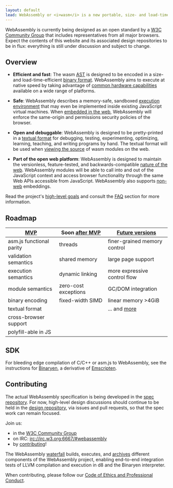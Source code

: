```yaml
---
layout: default
lead: WebAssembly or <i>wasm</i> is a new portable, size- and load-time-efficient format suitable for compilation to the web.
---
```

<div class="flash flash-warn flash-messages">
  WebAssembly is currently being designed as an open standard by a <a href="https://www.w3.org/community/webassembly/">W3C Community Group</a> that includes representatives from all major browsers. Expect the contents of this website and its associated design repositories to be in flux: everything is still under discussion and subject to change.
</div>
<h2>Overview</h2>
<ul>
  <li>
    <p><strong>Efficient and fast</strong>: The wasm <a href="https://github.com/WebAssembly/design/blob/master/AstSemantics.md">AST</a> is designed to be encoded in a size- and load-time-efficient <a href="https://github.com/WebAssembly/design/blob/master/BinaryEncoding.md">binary format</a>. WebAssembly aims to execute at native speed by taking advantage of <a href="https://github.com/WebAssembly/design/blob/master/Portability.md#assumptions-for-efficient-execution">common hardware capabilities</a> available on a wide range of platforms.</p>
  </li>
  <li>
    <p><strong>Safe</strong>: WebAssembly describes a memory-safe, sandboxed <a href="https://github.com/WebAssembly/design/blob/master/AstSemantics.md#linear-memory">execution environment</a> that may even be implemented inside existing JavaScript virtual machines. When <a href="https://github.com/WebAssembly/design/blob/master/Web.md">embedded in the web</a>, WebAssembly will enforce the same-origin and permissions security policies of the browser.</p>
  </li>
  <li>
    <p><strong>Open and debuggable</strong>: WebAssembly is designed to be pretty-printed in a <a href="https://github.com/WebAssembly/design/blob/master/TextFormat.md">textual format</a> for debugging, testing, experimenting, optimizing, learning, teaching, and writing programs by hand. The textual format will be used when <a href="https://github.com/WebAssembly/design/blob/master/FAQ.md#will-webassembly-support-view-source-on-the-web">viewing the source</a> of wasm modules on
      the web.</p>
  </li>
  <li>
    <p><strong>Part of the open web platform</strong>: WebAssembly is designed to maintain the versionless, feature-tested, and backwards-compatible <a href="https://github.com/WebAssembly/design/blob/master/Web.md">nature of the web</a>. WebAssembly modules will be able to call into and out of the JavaScript context and access browser functionality through the same Web APIs accessible from JavaScript. WebAssembly also supports <a href="https://github.com/WebAssembly/design/blob/master/NonWeb.md">non-web</a> embeddings.</p>
  </li>
</ul>
<p>Read the project's <a href="https://github.com/WebAssembly/design/blob/master/HighLevelGoals.md">high-level goals</a> and consult the <a href="https://github.com/WebAssembly/design/blob/master/FAQ.md">FAQ</a> section for more information.</p>
<h2>Roadmap</h2>
<table>
  <thead>
    <tr>
      <th class="text-left"><a href="https://github.com/WebAssembly/design/blob/master/MVP.md">MVP</a></th>
      <th class="text-left">Soon <a href="https://github.com/WebAssembly/design/blob/master/PostMVP.md">after MVP</a></th>
      <th class="text-left"><a href="https://github.com/WebAssembly/design/blob/master/FutureFeatures.md">Future versions</a></th>
    </tr>
  </thead>
  <tbody>
    <tr>
      <td>asm.js functional parity</td>
      <td>threads</td>
      <td>finer-grained memory control</td>
    </tr>
    <tr>
      <td>validation semantics</td>
      <td>shared memory</td>
      <td>large page support</td>
    </tr>
    <tr>
      <td>execution semantics</td>
      <td>dynamic linking</td>
      <td>more expressive control flow</td>
    </tr>
    <tr>
      <td>module semantics</td>
      <td>zero-cost exceptions</td>
      <td>GC/DOM integration</td>
    </tr>
    <tr>
      <td>binary encoding</td>
      <td>fixed-width SIMD</td>
      <td>linear memory >4GiB</td>
    </tr>
    <tr>
      <td>textual format</td>
      <td></td>
      <td>... and <a href="https://github.com/WebAssembly/design/blob/master/FutureFeatures.md">more</a></td>
    </tr>
    <tr>
      <td>cross-browser support</td>
      <td></td>
      <td></td>
    </tr>
    <tr>
      <td>polyfill-able in JS</td>
      <td></td>
      <td></td>
    </tr>
  </tbody>
</table>
<h2>SDK</h2>
<p>For bleeding edge compilation of C/C++ or asm.js to WebAssembly, see the instructions for  <a href="https://github.com/WebAssembly/binaryen">Binaryen</a>, a derivative of <a href="http://kripken.github.io/emscripten-site/">Emscripten</a>.</p>
<h2>Contributing</h2>
<p>The actual WebAssembly specification is being developed in the <a href="https://github.com/WebAssembly/spec/">spec repository</a>. For now, high-level design discussions should continue to be held in the <a href="https://github.com/WebAssembly/design/">design repository</a>, via issues and pull requests, so that the spec work can remain focused.</p>
<p>Join us:</p>
<ul>
  <li>in the <a href="https://www.w3.org/community/webassembly/">W3C Community Group</a></li>
  <li>on IRC: <a href="https://kiwiirc.com/client/irc.w3.org/?nick=wasmer-?#webassembly">irc://irc.w3.org:6667/#webassembly</a></li>
  <li>by <a href="https://github.com/WebAssembly/design/blob/master/Contributing.md">contributing</a>!</li>
</ul>
<p>The WebAssembly <a href="https://wasm-stat.us/console">waterfall</a> builds, executes, and <a href="https://gsdview.appspot.com/wasm-llvm/builds/">archives</a> different components of the WebAssembly project, enabling end-to-end integration tests of LLVM compilation and execution in d8 and the Binaryen interpreter.</p>
<p>When contributing, please follow our <a href="https://github.com/WebAssembly/design/blob/master/CodeOfConduct.md">Code of Ethics and Professional Conduct</a>.</p>


